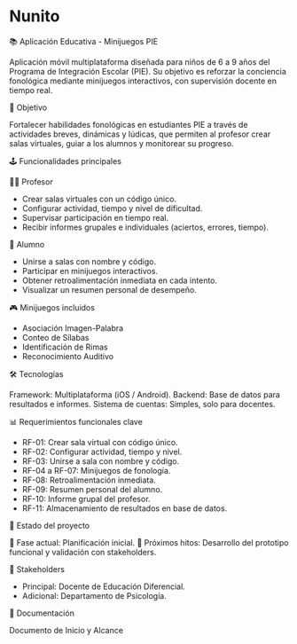 # Nunito
📚 Aplicación Educativa - Minijuegos PIE

Aplicación móvil multiplataforma diseñada para niños de 6 a 9 años del Programa de Integración Escolar (PIE). Su objetivo es reforzar la conciencia fonológica mediante minijuegos interactivos, con supervisión docente en tiempo real.

🎯 Objetivo

Fortalecer habilidades fonológicas en estudiantes PIE a través de actividades breves, dinámicas y lúdicas, que permiten al profesor crear salas virtuales, guiar a los alumnos y monitorear su progreso.

🕹️ Funcionalidades principales

👩‍🏫 Profesor

- Crear salas virtuales con un código único.
- Configurar actividad, tiempo y nivel de dificultad.
- Supervisar participación en tiempo real.
- Recibir informes grupales e individuales (aciertos, errores, tiempo).

👦 Alumno

- Unirse a salas con nombre y código.
- Participar en minijuegos interactivos.
- Obtener retroalimentación inmediata en cada intento.
- Visualizar un resumen personal de desempeño.

🎮 Minijuegos incluidos

- Asociación Imagen-Palabra
- Conteo de Sílabas
- Identificación de Rimas
- Reconocimiento Auditivo

🛠️ Tecnologías

Framework: Multiplataforma (iOS / Android).
Backend: Base de datos para resultados e informes.
Sistema de cuentas: Simples, solo para docentes.

📊 Requerimientos funcionales clave

- RF-01: Crear sala virtual con código único.
- RF-02: Configurar actividad, tiempo y nivel.
- RF-03: Unirse a sala con nombre y código.
- RF-04 a RF-07: Minijuegos de fonología.
- RF-08: Retroalimentación inmediata.
- RF-09: Resumen personal del alumno.
- RF-10: Informe grupal del profesor.
- RF-11: Almacenamiento de resultados en base de datos.

🚧 Estado del proyecto

🔹 Fase actual: Planificación inicial.
🔹 Próximos hitos: Desarrollo del prototipo funcional y validación con stakeholders.

👥 Stakeholders

- Principal: Docente de Educación Diferencial.
- Adicional: Departamento de Psicología.

📖 Documentación

Documento de Inicio y Alcance

